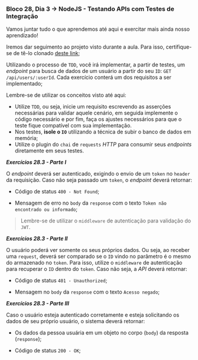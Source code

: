 ### Bloco 28, Dia 3 -> NodeJS - Testando APIs com Testes de Integração

Vamos juntar tudo o que aprendemos até aqui e exercitar mais ainda nosso aprendizado!

Iremos dar seguimento ao projeto visto durante a aula. Para isso, certifique-se de tê-lo clonado [deste link](https://github.com/tryber/nodejs-jwt-base-project);

Utilizando o processo de `TDD`, você irá implementar, a partir de testes, um _endpoint_ para busca de dados de um usuário a partir do seu `ID`: `GET` `/api/users/:userId`. Cada exercício conterá um dos requisitos a ser implementado;

Lembre-se de utilizar os conceitos visto até aqui:

 - Utilize `TDD`, ou seja, inicie um requisito escrevendo as asserções necessárias para validar aquele cenário, em seguida implemente o código necessário e por fim, faça os ajustes necessários para que o teste fique compatível com sua implementação.
 - Nos testes, **isole o `IO`** utilizando a técnica de subir o banco de dados em memória;
 - Utilize o plugin do `chai` de `requests` _HTTP_ para consumir seus _endpoints_ diretamente em seus testes.

_**Exercícios 28.3 - Parte I**_

O _endpoint_ deverá ser autenticado, exigindo o envio de um `token` no `header` da requisição. Caso não seja passado um `token`, o _endpoint_ deverá retornar:

 - Código de status `400 - Not Found`;

 - Mensagem de erro no `body` da `response` com o texto `Token não encontrado ou informado`;

 > Lembre-se de utilizar o `middleware` de autenticação para validação do `JWT`.


_**Exercícios 28.3 - Parte II**_

O usuário poderá ver somente os seus próprios dados. Ou seja, ao receber uma `request`, deverá ser comparado se o `ID` vindo no parâmetro é o mesmo do armazenado no `token`. Para isso, utilize o `middleware` de autenticação para recuperar o `ID` dentro do `token`. Caso não seja, a _API_ deverá retornar:

 - Código de status `401 - Unauthorized`;

 - Mensagem no `body` da `response` com o texto `Acesso negado`;


_**Exercícios 28.3 - Parte III**_

Caso o usuário esteja autenticado corretamente e esteja solicitando os dados de seu próprio usuário, o sistema deverá retornar:

   - Os dados da pessoa usuária em um objeto no corpo (`body`) da resposta (`response`);

   - Código de status `200 - OK`;
